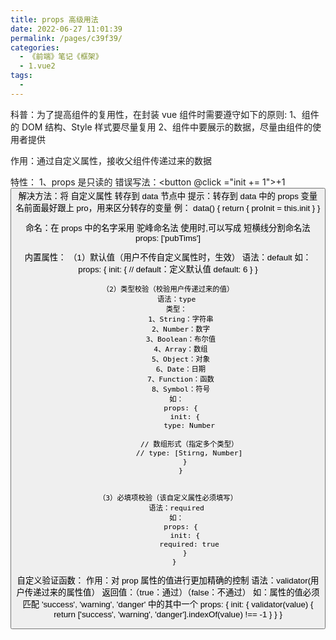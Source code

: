 ```yaml
---
title: props 高级用法
date: 2022-06-27 11:01:39
permalink: /pages/c39f39/
categories:
  - 《前端》笔记《框架》
  - 1.vue2
tags:
  - 
---
```

  科普：为了提高组件的复用性，在封装 vue 组件时需要遵守如下的原则:
    1、组件的 DOM 结构、Style 样式要尽量复用
    2、组件中要展示的数据，尽量由组件的使用者提供

  作用：通过自定义属性，接收父组件传递过来的数据

  特性：
    1、props 是只读的
      错误写法：<button @click ="init += 1">+1<button>
      解决方法：将 自定义属性 转存到 data 节点中
      提示：转存到 data 中的 props 变量名前面最好跟上 pro，用来区分转存的变量
      例：
        data() {
          return {
            proInit = this.init
          }
        }

  命名：在 props 中的名字采用 驼峰命名法 使用时,可以写成 短横线分割命名法
    props: ['pubTims']
    <my-article pubTims="1989"></my-article>
    <my-article pub-time="1989"></my-article>

  内置属性：
    （1）默认值（用户不传自定义属性时，生效）
      语法：default
      如：
        props: {
          init: {
            // default：定义默认值
            default: 6
          }
        }

    （2）类型校验（校验用户传递过来的值）
        语法：type
        类型：
          1、String：字符串
          2、Number：数字
          3、Boolean：布尔值
          4、Array：数组
          5、Object：对象
          6、Date：日期
          7、Function：函数
          8、Symbol：符号
        如：
          props: {
            init: {
              type: Number

              // 数组形式（指定多个类型）
              // type: [Stirng, Number]
            }
          }
        

    （3）必填项校验（该自定义属性必须填写）
        语法：required
        如：
          props: {
            init: {
              required: true
            }
          }   

  自定义验证函数：
    作用：对 prop 属性的值进行更加精确的控制
    语法：validator(用户传递过来的属性值）
    返回值：（true：通过）（false：不通过）
    如：属性的值必须匹配 'success', 'warning', 'danger' 中的其中一个
      props: {
        init: {
          validator(value) {
            return ['success', 'warning', 'danger'].indexOf(value) !== -1
          }
        }
      } 